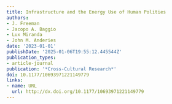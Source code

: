 ```yaml
---
title: Infrastructure and the Energy Use of Human Polities
authors:
- J. Freeman
- Jacopo A. Baggio
- Lux Miranda
- John M. Anderies
date: '2023-01-01'
publishDate: '2025-01-06T19:55:12.445544Z'
publication_types:
- article-journal
publication: '*Cross-Cultural Research*'
doi: 10.1177/10693971221149779
links:
- name: URL
  url: http://dx.doi.org/10.1177/10693971221149779
---
```

